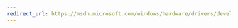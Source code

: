 ```yaml
---
redirect_url: https://msdn.microsoft.com/windows/hardware/drivers/develop/how-to-write-a-driver-test-
---
```

